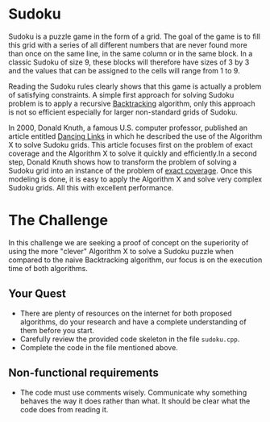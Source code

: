 # Sudoku

Sudoku is a puzzle game in the form of a grid. The goal of the game is to fill this grid with a series of all different numbers that are never found more than once on the same line, in the same column or in the same block.
In a classic Sudoku of size 9, these blocks will therefore have sizes of 3 by 3 and the values that can be assigned to the cells will range from 1 to 9.

Reading the Sudoku rules clearly shows that this game is actually a problem of satisfying constraints. A simple first approach for solving Sudoku problem is to apply a recursive [Backtracking](https://en.wikipedia.org/wiki/Backtracking) algorithm, only this approach is not so efficient especially for larger non-standard grids of Sudoku.

In 2000, Donald Knuth, a famous U.S. computer professor, published an article entitled [Dancing Links](https://en.wikipedia.org/wiki/Dancing_Links) in which he described the use of the Algorithm X to solve Sudoku grids. This article focuses first on the problem of exact coverage and the Algorithm X to solve it quickly and efficiently.In a second step, Donald Knuth shows how to transform the problem of solving a Sudoku grid into an instance of the problem of [exact coverage](https://en.wikipedia.org/wiki/Exact_cover#Sudoku). Once this modeling is done, it is easy to apply the Algorithm X and solve very complex Sudoku grids. All this with excellent performance.

# The Challenge

In this challenge we are seeking a proof of concept on the superiority of using the more "clever" Algorithm X to solve a Sudoku puzzle when compared to the naive Backtracking algorithm, our focus is on the execution time of both algorithms.

##  Your Quest

- There are plenty of resources on the internet for both proposed algorithms, do your research and have a complete understanding of them before you start.
- Carefully review the provided code skeleton in the file `sudoku.cpp`.
- Complete the code in the file mentioned above.

## Non-functional requirements

- The code must use comments wisely. Communicate why something behaves the way it does rather than what. It should be clear what the code does from reading it.



